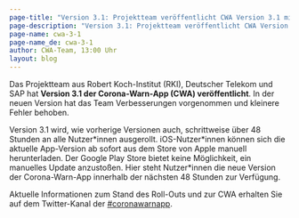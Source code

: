 ```yaml
---
page-title: "Version 3.1: Projektteam veröffentlicht CWA Version 3.1 mit Verbesserungen und Anpassungen"
page-description: "Version 3.1: Projektteam veröffentlicht CWA Version 3.1 mit Verbesserungen und Anpassungen"
page-name: cwa-3-1
page-name_de: cwa-3-1
author: CWA-Team, 13:00 Uhr
layout: blog
---
```



Das Projektteam aus Robert Koch-Institut (RKI), Deutscher Telekom und SAP hat **Version 3.1 der Corona-Warn-App (CWA) veröffentlicht**. In der neuen Version hat das Team Verbesserungen vorgenommen und kleinere Fehler behoben.

Version 3.1 wird, wie vorherige Versionen auch, schrittweise über 48 Stunden an alle Nutzer\*innen ausgerollt. iOS-Nutzer\*innen können sich die aktuelle App-Version ab sofort aus dem Store von Apple manuell herunterladen. Der Google Play Store bietet keine Möglichkeit, ein manuelles Update anzustoßen. Hier steht Nutzer*innen die neue Version der Corona-Warn-App innerhalb der nächsten 48 Stunden zur Verfügung.

Aktuelle Informationen zum Stand des Roll-Outs und zur CWA erhalten Sie auf dem Twitter-Kanal der [#coronawarnapp](https://twitter.com/coronawarnapp).


<!-- overview -->